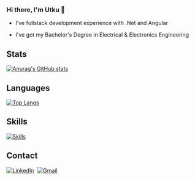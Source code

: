 ### Hi there, I'm Utku 👋

- I've fullstack development experience with .Net and Angular
<!-- - 🌱 Currently learning frontend developing with React -->
- I've got my Bachelor's Degree in Electrical & Electronics Engineering
<!-- - My free time activities: Playing instruments 🎸🎹🥁, watching sports 🏎️🎾🏀, playing video games 🎮 and coding 💻 -->

## Stats

[![Anurag's GitHub stats](https://github-readme-stats.vercel.app/api?username=Utkuulas&count_private=true&show_icons=true&theme=merko)](https://github.com/anuraghazra/github-readme-stats)

## Languages

[![Top Langs](https://github-readme-stats.vercel.app/api/top-langs/?username=Utkuulas&layout=compact&theme=merko)](https://github.com/anuraghazra/github-readme-stats)

## Skills


[![Skills](https://skillicons.dev/icons?i=cs,dotnet,java,spring,cpp,kotlin,ts,angular,html,css,bootstrap,git,postgres,docker,azure)](https://skillicons.dev)


## Contact
[![LinkedIn](https://skillicons.dev/icons?i=linkedin)](https://www.linkedin.com/in/utkuulasaltin/)&nbsp;
[![Gmail](https://skillicons.dev/icons?i=gmail)](mailto:utkuulasaltin@gmail.com)





<!--
**Utkuulas/Utkuulas** is a ✨ _special_ ✨ repository because its `README.md` (this file) appears on your GitHub profile.

Here are some ideas to get you started:

- 🔭 I’m currently working on ...
- 🌱 I’m currently learning ...
- 👯 I’m looking to collaborate on ...
- 🤔 I’m looking for help with ...
- 💬 Ask me about ...
- 📫 How to reach me: ...
- 😄 Pronouns: ...
- ⚡ Fun fact: ...

GitHub Stats Themes: dark, radical, merko, gruvbox, tokyonight, onedark, cobalt, synthwave, highcontrast, dracula
-->
